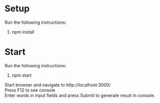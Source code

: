 # Setup  
Run the following instructions:  
1. npm install  
  
# Start  
Run the following instructions:  
1. npm start  
  
Start browser and navigate to http://localhost:3000/  
Press F12 to see console  
Enter words in input fields and press Submit to generate result in console.  